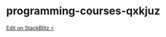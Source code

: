 # programming-courses-qxkjuz

[Edit on StackBlitz ⚡️](https://stackblitz.com/edit/programming-courses-qxkjuz)